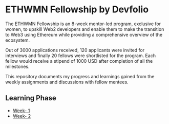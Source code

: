 # ETHWMN Fellowship by Devfolio

The ETHWMN Fellowship is an 8-week mentor-led program, exclusive for women, to upskill Web2 developers and enable them to make the transition to Web3 using Ethereum while providing a comprehensive overview of the ecosystem.

Out of 3000 applications received, 120 applicants were invited for interviews and finally 20 fellows were shortlisted for the program. Each fellow would receive a stipend of 1000 USD after completion of all the milestones. 

This repository documents my progress and learnings gained from the weekly assignments and discussions with fellow mentees.

## Learning Phase
- [Week- 1](https://github.com/vibalijoshi/ETHWMN-Fellowship-2022/tree/main/Week_1)
- [Week- 2](https://github.com/vibalijoshi/ETHWMN-Fellowship-2022/tree/main/Week_2)
